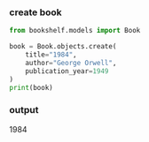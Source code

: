 ### create book

```python
from bookshelf.models import Book

book = Book.objects.create(
    title="1984",
    author="George Orwell",
    publication_year=1949
)
print(book)
```

### output
1984

